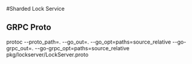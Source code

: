#Sharded Lock Service
## GRPC Proto
protoc --proto_path=. --go_out=. --go_opt=paths=source_relative --go-grpc_out=. --go-grpc_opt=paths=source_relative pkg/lockserver/LockServer.proto